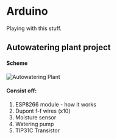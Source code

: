 # Arduino

Playing with this stuff.

## Autowatering plant project
#### Scheme
![Autowatering Plant](https://github.com/bondarukoleh/arduino_playground/blob/main/assets/scheme.png?raw=true)

#### Consist off:
1. ESP8266 module - how it works
2. Dupont f-f wires (x10)
3. Moisture sensor
4. Watering pump
5. TIP31C Transistor
